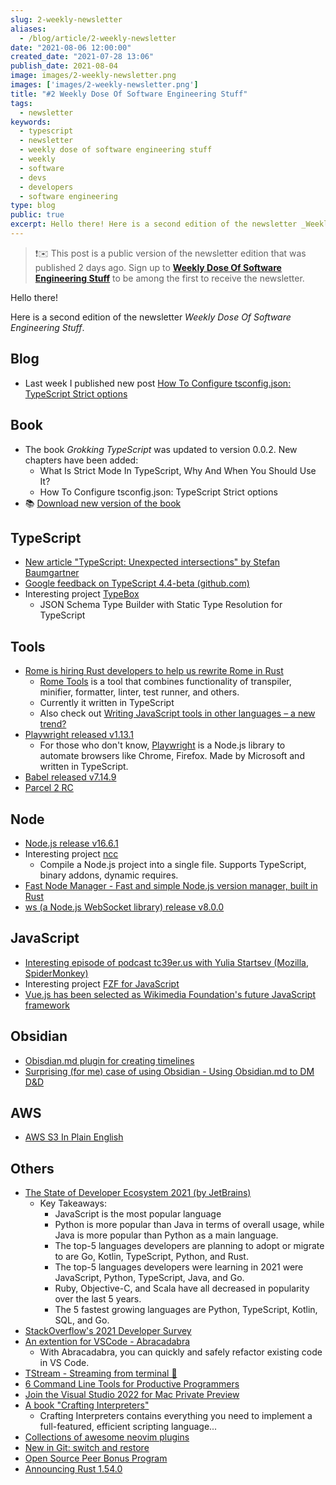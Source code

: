 ```yaml
---
slug: 2-weekly-newsletter
aliases:
  - /blog/article/2-weekly-newsletter
date: "2021-08-06 12:00:00"
created_date: "2021-07-28 13:06"
publish_date: 2021-08-04
image: images/2-weekly-newsletter.png
images: ['images/2-weekly-newsletter.png']
title: "#2 Weekly Dose Of Software Engineering Stuff"
tags:
  - newsletter
keywords:
  - typescript
  - newsletter
  - weekly dose of software engineering stuff
  - weekly
  - software
  - devs
  - developers
  - software engineering
type: blog
public: true
excerpt: Hello there! Here is a second edition of the newsletter _Weekly Dose Of Software Engineering Stuff_.
---
```



 > 
 > ❗️✉️ This post is a public version of the newsletter edition that was published 2 days ago. Sign up to [**Weekly Dose Of Software Engineering Stuff**](https://thebitsky.net/newsletter) to be among the first to receive the newsletter.

Hello there!

Here is a second edition of the newsletter *Weekly Dose Of Software Engineering Stuff*.

## Blog

* Last week I published new post [How To Configure tsconfig.json: TypeScript Strict options](https://thebitsky.net/blog/article/how-to-configure-tsconfigjson-typescript-strict-options)

## Book

* The book *Grokking TypeScript* was updated to version 0.0.2. New chapters have been added:
  * What Is Strict Mode In TypeScript, Why And When You Should Use It?
  * How To Configure tsconfig.json: TypeScript Strict options
* 📚 [Download new version of the book](https://www.dropbox.com/s/asnlmqzqwn1nqio/grokking-typescript-v002.pdf?dl=0)

## TypeScript

* [New article "TypeScript: Unexpected intersections" by Stefan Baumgartner](https://fettblog.eu/typescript-unexpected-intersections/)
* [Google feedback on TypeScript 4.4-beta (github.com)](https://github.com/microsoft/TypeScript/issues/45047)
* Interesting project [TypeBox](https://github.com/sinclairzx81/typebox)
  * JSON Schema Type Builder with Static Type Resolution for TypeScript

## Tools

* [Rome is hiring Rust developers to help us rewrite Rome in Rust](https://twitter.com/rometools/status/1422616144763097091)
  * [Rome Tools](https://rome.tools) is a tool that combines functionality of transpiler, minifier, formatter, linter, test runner, and others.
  * Currently it written in TypeScript
  * Also check out [Writing JavaScript tools in other languages – a new trend?](https://2ality.com/2020/10/js-plus-other-languages.html)
* [Playwright released v1.13.1](https://github.com/microsoft/playwright/releases/tag/v1.13.1)
  * For those who don't know, [Playwright](https://playwright.dev/) is a Node.js library to automate browsers like Chrome, Firefox. Made by Microsoft and written in TypeScript.
* [Babel released v7.14.9](https://github.com/babel/babel/releases/tag/v7.14.9)
* [Parcel 2 RC](https://v2.parceljs.org/blog/rc0/)

## Node

* [Node.js release v16.6.1](https://github.com/nodejs/node/releases/tag/v16.6.1)
* Interesting project [ncc](https://github.com/vercel/ncc)
  * Compile a Node.js project into a single file. Supports TypeScript, binary addons, dynamic requires.
* [Fast Node Manager - Fast and simple Node.js version manager, built in Rust](https://github.com/Schniz/fnm)
* [ws (a Node.js WebSocket library) release v8.0.0](https://github.com/websockets/ws/releases/tag/8.0.0)

## JavaScript

* [Interesting episode of podcast tc39er.us with Yulia Startsev (Mozilla, SpiderMonkey)](https://tc39er.us/posts/episode-15-yulia-startsev/)
* Interesting project [FZF for JavaScript](https://github.com/ajitid/fzf-for-js)
* [Vue.js has been selected as Wikimedia Foundation's future JavaScript framework](https://lists.wikimedia.org/hyperkitty/list/wikitech-l@lists.wikimedia.org/thread/SOZREBYR36PUNFZXMIUBVAIOQI4N7PDU/)

## Obsidian

* [Obisdian.md plugin for creating timelines](https://github.com/George-debug/obsidian-timeline)
* [Surprising (for me) case of using Obsidian - Using Obsidian.md to DM D&D](https://www.youtube.com/watch?v=tdDFlSJtUIU)

## AWS

* [AWS S3 In Plain English](https://expeditedsecurity.com/aws-in-plain-english/s3/)

## Others

* [The State of Developer Ecosystem 2021 (by JetBrains)](https://www.jetbrains.com/lp/devecosystem-2021/)
  * Key Takeaways:
    * JavaScript is the most popular language
    * Python is more popular than Java in terms of overall usage, while Java is more popular than Python as a main language.
    * The top-5 languages developers are planning to adopt or migrate to are Go, Kotlin, TypeScript, Python, and Rust.
    * The top-5 languages developers were learning in 2021 were JavaScript, Python, TypeScript, Java, and Go.
    * Ruby, Objective-C, and Scala have all decreased in popularity over the last 5 years.
    * The 5 fastest growing languages are Python, TypeScript, Kotlin, SQL, and Go.
* [StackOverflow's 2021 Developer Survey](https://insights.stackoverflow.com/survey/2021)
* [An extention for VSCode - Abracadabra](https://marketplace.visualstudio.com/items?itemName=nicoespeon.abracadabra#abracadabra)
  * With Abracadabra, you can quickly and safely refactor existing code in VS Code.
* [TStream - Streaming from terminal 🤯 ](https://github.com/qnkhuat/tstream)
* [6 Command Line Tools for Productive Programmers](https://earthly.dev/blog/command-line-tools/)
* [Join the Visual Studio 2022 for Mac Private Preview](https://devblogs.microsoft.com/visualstudio/join-the-visual-studio-2022-for-mac-private-preview/)
* [A book "Crafting Interpreters"](http://craftinginterpreters.com/)
  * Crafting Interpreters contains everything you need to implement a full-featured, efficient scripting language...
* [Collections of awesome neovim plugins](https://github.com/rockerBOO/awesome-neovim)
* [New in Git: switch and restore](https://www.banterly.net/2021/07/31/new-in-git-switch-and-restore/)
* [Open Source Peer Bonus Program](https://opensource.google/docs/growing/peer-bonus/)
* [Announcing Rust 1.54.0](https://blog.rust-lang.org/2021/07/29/Rust-1.54.0.html)
